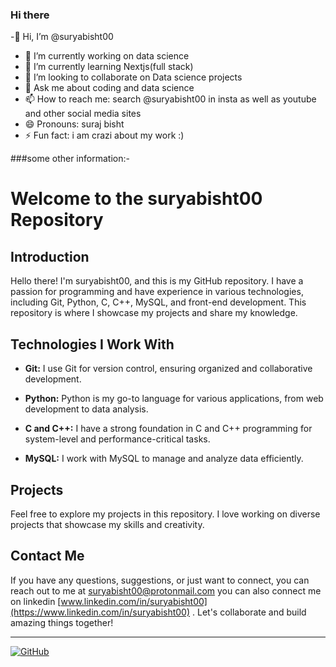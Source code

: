 ### Hi there 
-👋 Hi, I’m @suryabisht00
- 🔭 I’m currently working on data science
- 🌱 I’m currently learning Nextjs(full stack)
- 👯 I’m looking to collaborate on Data science projects
- 💬 Ask me about coding and data science
- 📫 How to reach me: search @suryabisht00 in insta as well as youtube and other social media sites
- 😄 Pronouns: suraj bisht
- ⚡ Fun fact: i am crazi about my work :)

###some other information:-
# Welcome to the suryabisht00 Repository

## Introduction
Hello there! I'm suryabisht00, and this is my GitHub repository. I have a passion for programming and have experience in various technologies, including Git, Python, C, C++, MySQL, and front-end development. This repository is where I showcase my projects and share my knowledge.

## Technologies I Work With

- **Git:** I use Git for version control, ensuring organized and collaborative development.

- **Python:** Python is my go-to language for various applications, from web development to data analysis.

- **C and C++:** I have a strong foundation in C and C++ programming for system-level and performance-critical tasks.

- **MySQL:** I work with MySQL to manage and analyze data efficiently.


## Projects

Feel free to explore my projects in this repository. I love working on diverse projects that showcase my skills and creativity.

## Contact Me

If you have any questions, suggestions, or just want to connect, you can reach out to me at [suryabisht00@protonmail.com](mailto:suryabisht00@protonmail.com) 
 you can also connect me on linkedin [www.linkedin.com/in/suryabisht00](https://www.linkedin.com/in/suryabisht00)
. Let's collaborate and build amazing things together!

---

[![GitHub](https://img.shields.io/github/followers/suryabisht00?style=social)](https://github.com/suryabisht00)

<!--
**suryabisht00/suryabisht00** is a ✨ _special_ ✨ repository because its `README.md` (this file) appears on your GitHub profile.

Here are some ideas to get you started:


-->

